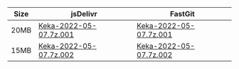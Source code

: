 |    Size   |     jsDelivr  | FastGit |
|  ---  |  ---  |  ---  |
| 20MB | [Keka-2022-05-07.7z.001](https://cdn.jsdelivr.net/gh/appleians/Keka@main/Keka-2022-05-07.7z.001) | [Keka-2022-05-07.7z.001](https://raw.fastgit.org/appleians/Keka/main/Keka-2022-05-07.7z.001) |
| 15MB | [Keka-2022-05-07.7z.002](https://cdn.jsdelivr.net/gh/appleians/Keka@main/Keka-2022-05-07.7z.002) | [Keka-2022-05-07.7z.002](https://raw.fastgit.org/appleians/Keka/main/Keka-2022-05-07.7z.002) |
